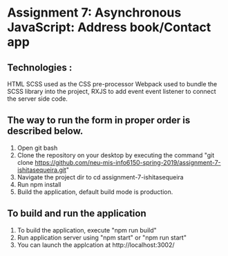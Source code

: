# Assignment 7: Asynchronous JavaScript: Address book/Contact app

## Technologies :
HTML SCSS used as the CSS pre-processor Webpack used to bundle the SCSS library into the project, RXJS to add event event listener to connect the server side code.

## The way to run the form in proper order is described below.
1. Open git bash
2. Clone the repository on your desktop by executing the command "git clone https://github.com/neu-mis-info6150-spring-2019/assignment-7-ishitasequeira.git"
3. Navigate the project dir to cd assignment-7-ishitasequeira
4. Run npm install
5. Build the application, default build mode is production. 

## To build and run the application
1. To build the application, execute "npm run build"
2. Run application server using "npm start" or "npm run start"
3. You can launch the applcation at http://localhost:3002/
